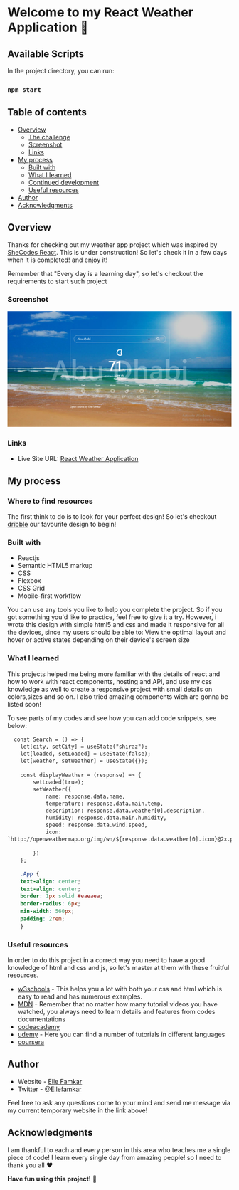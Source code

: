# Welcome to my React Weather Application 👋

## Available Scripts

In the project directory, you can run:
### `npm start`

## Table of contents

- [Overview](#overview)
  - [The challenge](#the-challenge)
  - [Screenshot](#screenshot)
  - [Links](#links)
- [My process](#my-process)
  - [Built with](#built-with)
  - [What I learned](#what-i-learned)
  - [Continued development](#continued-development)
  - [Useful resources](#useful-resources)
- [Author](#author)
- [Acknowledgments](#acknowledgments)

## Overview

Thanks for checking out my weather app project which was inspired by [SheCodes React](https://www.shecodes.io/). 
This is under construction! So let's check it in a few days when it is completed! and enjoy it!

Remember that "Every day is a learning day", so let's checkout the requirements to start such project

 ### Screenshot 

![](./src/images/Screenshot%20(166).png)



### Links

- Live Site URL: [React Weather Application](https://fluffy-khapse-918d79.netlify.app/)

## My process

### Where to find resources

The first think to do is to look for your perfect design! So let's checkout [dribble](https://dribbble.com/) our favourite design to begin!

### Built with

- Reactjs
- Semantic HTML5 markup
- CSS
- Flexbox
- CSS Grid
- Mobile-first workflow

You can use any tools you like to help you complete the project. So if you got something you'd like to practice, feel free to give it a try. However, i wrote this design with simple html5 and css and made it responsive for all the devices, since my users should be able to: View the optimal layout and hover or active states depending on their device's screen size

### What I learned

This projects helped me being more familiar with the details of react and how to work with react components, hosting and API, and use my css knowledge as well to create a responsive project with small details on colors,sizes and so on. I also tried amazing components wich are gonna be listed soon!

To see parts of my codes and see how you can add code snippets, see below:

``` JSX
  const Search = () => {
    let[city, setCity] = useState("shiraz");
    let[loaded, setLoaded] = useState(false);
    let[weather, setWeather] = useState({});

    const displayWeather = (response) => {
        setLoaded(true);
        setWeather({
            name: response.data.name,
            temperature: response.data.main.temp,
            description: response.data.weather[0].description,
            humidity: response.data.main.humidity,
            speed: response.data.wind.speed,
            icon: `http://openweathermap.org/img/wn/${response.data.weather[0].icon}@2x.png`,
    
        })
    };
```
```css
    .App {
    text-align: center;
    text-align: center;
    border: 1px solid #eaeaea;
    border-radius: 6px;
    min-width: 560px;
    padding: 2rem;
    }
```

### Useful resources

In order to do this project in a correct way you need to have a good knowledge of html and css and js, so let's master at them with these fruitful resources.

- [w3schools](https://www.w3schools.com/) - This helps you a lot with both your css and html which is easy to read and has numerous examples.
- [MDN](https://developer.mozilla.org/en-US/) - Remember that no matter how many tutorial videos you have watched, you always need to learn details and features from codes documentations
- [codeacademy](https://www.codecademy.com/)
- [udemy](https://www.udemy.com/) - Here you can find a number of tutorials in different languages
- [coursera](https://www.coursera.org/)

## Author

- Website - [Elle Famkar](https://bespoke-marigold-f2f8e3.netlify.app/)
- Twitter - [@Ellefamkar](https://www.twitter.com/ellefamkar)

Feel free to ask any questions come to your mind  and send me message via my current temporary website in the link above!

## Acknowledgments

I am thankful to each and every person in this area who teaches me a single piece of code! I learn every single day from amazing people! so I need to thank you all ❤

**Have fun using this project!** 🚀
